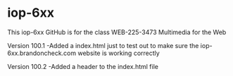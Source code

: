# iop-6xx
This iop-6xx GitHub is for the class WEB-225-3473 Multimedia for the Web

Version 100.1
-Added a index.html just to test out to make sure the iop-6xx.brandoncheck.com website is working correctly

Version 100.2
-Added a header to the index.html file